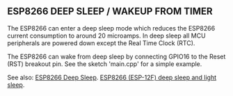 ## ESP8266 DEEP SLEEP / WAKEUP FROM TIMER
The ESP8266 can enter a deep sleep mode which reduces the ESP8266 current consumption to around 20 microamps.
In deep sleep all MCU peripherals are powered down except the Real Time Clock (RTC). 

The ESP8266 can wake from deep sleep by connecting GPIO16 to the Reset (RST) breakout pin. See the sketch 'main.cpp' for a simple example.

See also:
[ESP8266 Deep Sleep](https://randomnerdtutorials.com/esp8266-deep-sleep-with-arduino-ide/).
[ESP8266 (ESP-12F) deep sleep and light sleep](https://kevinstadler.github.io/notes/esp8266-deep-sleep-light-sleep-arduino/).
